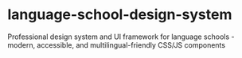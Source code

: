 # language-school-design-system
Professional design system and UI framework for language schools - modern, accessible, and multilingual-friendly CSS/JS components
